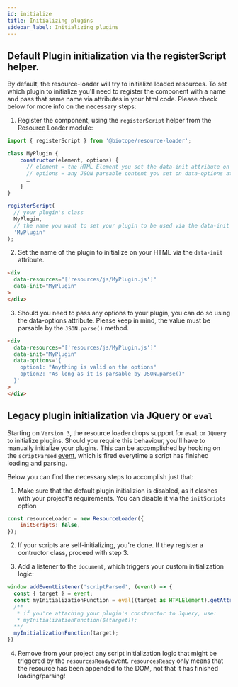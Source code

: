 ```yaml
---
id: initialize
title: Initializing plugins
sidebar_label: Initializing plugins
---
```


## Default Plugin initialization via the registerScript helper.
By default, the resource-loader will try to initialize loaded resources.
To set which plugin to initialize you'll need to register the component with a name and pass that same name via attributes in your html code.
Please check below for more info on the necessary steps:

1. Register the component, using the `registerScript` helper from the Resource Loader module:

```javascript
import { registerScript } from '@biotope/resource-loader';

class MyPlugin {
    constructor(element, options) {
      // element = the HTML Element you set the data-init attribute on
      // options = any JSON parsable content you set on data-options attribute
      …
    }
}

registerScript(
  // your plugin's class
  MyPlugin,
  // the name you want to set your plugin to be used via the data-init attribute
  'MyPlugin'
);
```

2. Set the name of the plugin to initialize on your HTML via the `data-init` attribute.

```html
<div
  data-resources="['resources/js/MyPlugin.js']"
  data-init="MyPlugin"
>
</div>
```

3. Should you need to pass any options to your plugin, you can do so using the data-options attribute. Please keep in mind, the value must be parsable by the `JSON.parse()` method.

```html
<div
  data-resources="['resources/js/MyPlugin.js']"
  data-init="MyPlugin"
  data-options='{
    option1: "Anything is valid on the options"
    option2: "As long as it is parsable by JSON.parse()"
  }'
>
</div>
```

## Legacy plugin initialization via JQuery or `eval`
Starting on `Version 3`, the resource loader drops support for `eval` or `JQuery` to initialize plugins.
Should you require this behaviour, you'll have to manually initialize your plugins. 
This can be accomplished by hooking on the `scriptParsed` [event](api.md#ResourceLoaderOptions), which is fired everytime a script has finished loading and parsing.

Below you can find the necessary steps to accomplish just that:

1. Make sure that the default plugin initializion is disabled, as it clashes with your project's requirements.
You can disable it via the `initScripts` option

```javascript
const resourceLoader = new ResourceLoader({
    initScripts: false,
});
```

2. If your scripts are self-initializing, you're done. If they register a contructor class, proceed with step 3.

3. Add a listener to the `document`, which triggers your custom initialization logic:

```javascript
window.addEventListener('scriptParsed', (event) => {
  const { target } = event;
  const myInitializationFunction = eval((target as HTMLElement).getAttribute('data-init'));
  /**
   * if you're attaching your plugin's constructor to Jquery, use: 
   * myInitializationFunction($(target));
  **/
  myInitializationFunction(target);
})
```

4. Remove from your project any script initialization logic that might be triggered by the `resourcesReady`event.
`resourcesReady` only means that the resource has been appended to the DOM, not that it has finished loading/parsing!
